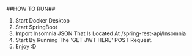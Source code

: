 ##HOW TO RUN##

1. Start Docker Desktop
2. Start SpringBoot
3. Import Insomnia JSON That Is Located At /spring-rest-api/Insomnia
4. Start By Running The 'GET JWT HERE' POST Request.
5. Enjoy :D
